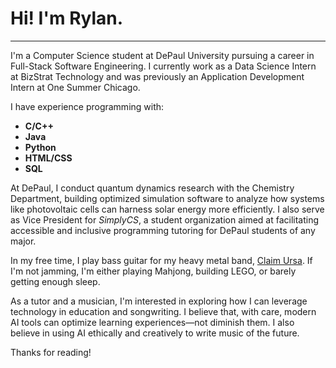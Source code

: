 # Hi! I'm Rylan.
---
I'm a Computer Science student at DePaul University pursuing a career in Full-Stack Software Engineering. I currently work as a Data Science Intern at BizStrat Technology and was previously an Application Development Intern at One Summer Chicago.

I have experience programming with:
- **C/C++**
- **Java**
- **Python**
- **HTML/CSS**
- **SQL**

At DePaul, I conduct quantum dynamics research with the Chemistry Department, building optimized simulation software to analyze how systems like photovoltaic cells can harness solar energy more efficiently. I also serve as Vice President for *SimplyCS*, a student organization aimed at facilitating accessible and inclusive programming tutoring for DePaul students of any major.

In my free time, I play bass guitar for my heavy metal band, [Claim Ursa](https://www.instagram.com/claimursa/). If I'm not jamming, I'm either playing Mahjong, building LEGO, or barely getting enough sleep.

As a tutor and a musician, I'm interested in exploring how I can leverage technology in education and songwriting. I believe that, with care, modern AI tools can optimize learning experiences—not diminish them. I also believe in using AI ethically and creatively to write music of the future.

Thanks for reading!
